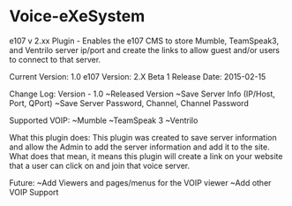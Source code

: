 # Voice-eXeSystem
e107 v 2.xx Plugin - Enables the e107 CMS to store Mumble, TeamSpeak3, and Ventrilo server ip/port and create the links to allow guest and/or users to connect to that server.

Current Version: 1.0
e107 Version: 2.X Beta 1
Release Date: 2015-02-15

Change Log:
   Version - 1.0
        ~Released Version
        ~Save Server Info (IP/Host, Port, QPort)
        ~Save Server Password, Channel, Channel Password

Supported VOIP:
 ~Mumble
 ~TeamSpeak 3
 ~Ventrilo

What this plugin does:
This plugin was created to save server information and allow the Admin to add the server information and add it to the site. What does that mean, it means this plugin will create a link on your website that a user can click on and join that voice server.

Future:
 ~Add Viewers and pages/menus for the VOIP viewer
 ~Add other VOIP Support
